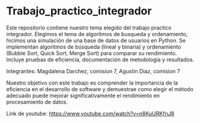 # Trabajo_practico_integrador
Este repositorio contiene nuestro tema elegido del trabajo practico integrador. Elegimos el tema de algoritmos de busqueda y ordenamiento, hicimos una simulación de una base de datos de usuarios en Python. Se implementan algoritmos de búsqueda (lineal y binaria) y ordenamiento (Bubble Sort, Quick Sort, Merge Sort) para comparar su rendimiento. Incluye pruebas de eficiencia, documentación de metodología y resultados.

Integrantes: Magdalena Darchez, comision 7, Agustin Diaz, comision 7

Nuestro objetivo con este trabajo es comprender la importancia de la eficiencia en el desarrollo de software y demuestrae como elegir el método adecuado puede mejorar significativamente el rendimiento en procesamiento de datos.

Link de youtube: https://www.youtube.com/watch?v=n8KuURKfnJ8

